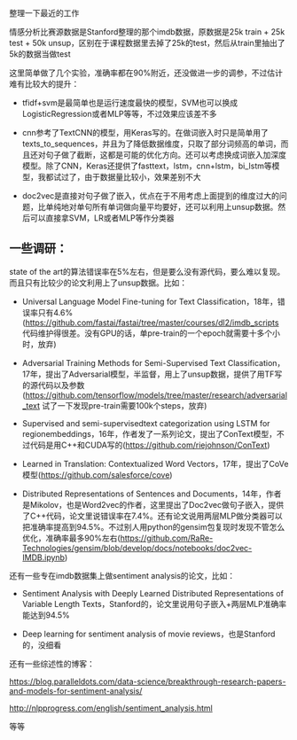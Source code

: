 整理一下最近的工作

情感分析比赛源数据是Stanford整理的那个imdb数据，原数据是25k train + 25k test + 50k unsup，区别在于课程数据里去掉了25k的test，然后从train里抽出了5k的数据当做test

这里简单做了几个实验，准确率都在90%附近，还没做进一步的调参，不过估计难有比较大的提升：

- tfidf+svm是最简单也是运行速度最快的模型，SVM也可以换成LogisticRegression或者MLP等等，不过效果应该差不多

- cnn参考了TextCNN的模型，用Keras写的。在做词嵌入时只是简单用了texts_to_sequences，并且为了降低数据维度，只取了部分词频高的单词，而且还对句子做了截断，这都是可能的优化方向。还可以考虑换成词嵌入加深度模型。除了CNN，Keras还提供了fasttext，lstm，cnn+lstm，bi_lstm等模型，我都试过了，由于数据量比较小，效果差别不大

- doc2vec是直接对句子做了嵌入，优点在于不用考虑上面提到的维度过大的问题，比单纯地对单句所有单词做向量平均要好，还可以利用上unsup数据。然后可以直接拿SVM，LR或者MLP等作分类器

## 一些调研：

state of the art的算法错误率在5%左右，但是要么没有源代码，要么难以复现。而且只有比较少的论文利用上了unsup数据。比如：

- Universal Language Model Fine-tuning for Text Classification，18年，错误率只有4.6%(https://github.com/fastai/fastai/tree/master/courses/dl2/imdb_scripts 代码维护得很差。没有GPU的话，单pre-train的一个epoch就需要十多个小时，放弃)

- Adversarial Training Methods for Semi-Supervised Text Classification，17年，提出了Adversarial模型，半监督，用上了unsup数据，提供了用TF写的源代码以及参数(https://github.com/tensorflow/models/tree/master/research/adversarial_text 试了一下发现pre-train需要100k个steps，放弃)

- Supervised and semi-supervisedtext categorization using LSTM for regionembeddings，16年，作者发了一系列论文，提出了ConText模型，不过代码是用C++和CUDA写的(https://github.com/riejohnson/ConText)

- Learned in Translation: Contextualized Word Vectors，17年，提出了CoVe模型(https://github.com/salesforce/cove)

- Distributed Representations of Sentences and Documents，14年，作者是Mikolov，也是Word2vec的作者，这里提出了Doc2vec做句子嵌入，提供了C++代码，论文里说错误率在7.4%。还有论文说用两层MLP做分类器可以把准确率提高到94.5%。不过别人用python的gensim包复现时发现不管怎么优化，准确率最多90%左右(https://github.com/RaRe-Technologies/gensim/blob/develop/docs/notebooks/doc2vec-IMDB.ipynb)

还有一些专在imdb数据集上做sentiment analysis的论文，比如：

- Sentiment Analysis with Deeply Learned Distributed Representations of Variable Length Texts，Stanford的，论文里说用句子嵌入+两层MLP准确率能达到94.5%

- Deep learning for sentiment analysis of movie reviews，也是Stanford的，没细看

还有一些综述性的博客：

https://blog.paralleldots.com/data-science/breakthrough-research-papers-and-models-for-sentiment-analysis/

http://nlpprogress.com/english/sentiment_analysis.html

等等
